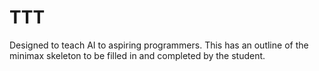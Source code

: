 # TTT

Designed to teach AI to aspiring programmers.  This has an outline of the minimax skeleton to be filled in and completed by the student.

